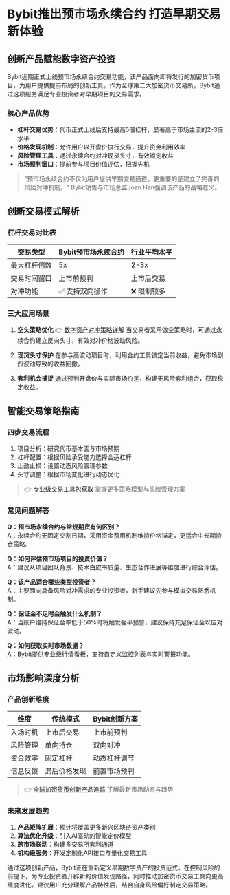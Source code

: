 # Bybit推出预市场永续合约 打造早期交易新体验

## 创新产品赋能数字资产投资

Bybit近期正式上线预市场永续合约交易功能，该产品面向即将发行的加密货币项目，为用户提供提前布局的创新工具。作为全球第二大加密货币交易所，Bybit通过这项服务满足专业投资者对早期项目的交易需求。

### 核心产品优势
- **杠杆交易优势**：代币正式上线后支持最高5倍杠杆，显著高于市场主流的2-3倍水平
- **价格发现机制**：允许用户以开盘价执行交易，提升资金利用效率
- **风险管理工具**：通过永续合约对冲现货头寸，有效锁定收益
- **市场预判窗口**：提前参与项目价值评估，把握先机

> "预市场永续合约不仅为用户提供早期交易通道，更重要的是建立了完善的风险对冲机制。" Bybit销售与市场总监Joan Han强调该产品的战略意义。

## 创新交易模式解析

### 杠杆交易对比表
| 交易类型        | Bybit预市场永续合约 | 行业平均水平 |
|-----------------|--------------------|-------------|
| 最大杠杆倍数    | 5x                 | 2-3x        |
| 交易时间窗口    | 上市前预判          | 上市后交易   |
| 对冲功能        | ✅ 支持双向操作     | ❌ 限制较多  |

### 三大应用场景
1. **空头策略优化**
   👉 [数字资产对冲策略详解](https://bit.ly/okx_welcome)
   当交易者采用做空策略时，可通过永续合约建立反向头寸，有效对冲价格波动风险。

2. **现货头寸保护**
   在参与高波动项目时，利用合约工具锁定当前收益，避免市场剧烈波动导致的收益回撤。

3. **套利机会捕捉**
   通过预判开盘价与实际市场价差，构建无风险套利组合，获取稳定收益。

## 智能交易策略指南

### 四步交易流程
1. 项目分析：研究代币基本面与市场预期
2. 杠杆配置：根据风险承受能力选择合适杠杆
3. 止盈止损：设置动态风险管理参数
4. 头寸调整：根据市场变化进行动态优化

> 👉 [专业级交易工具包获取](https://bit.ly/okx_welcome) 掌握更多策略模型与风险管理方案

### 常见问题解答

**Q：预市场永续合约与常规期货有何区别？**  
A：永续合约无固定交割日期，采用资金费用机制维持价格锚定，更适合中长期持仓策略。

**Q：如何评估预市场项目的投资价值？**  
A：建议从项目团队背景、技术白皮书质量、生态合作进展等维度进行综合评估。

**Q：该产品适合哪些类型投资者？**  
A：主要面向具备风险对冲需求的专业投资者，新手建议先参与模拟交易熟悉机制。

**Q：保证金不足时会触发什么机制？**  
A：当账户维持保证金率低于50%时将触发强平预警，建议保持充足保证金以应对波动。

**Q：如何获取实时市场数据？**  
A：Bybit提供专业级行情看板，支持自定义监控列表与实时警报功能。

## 市场影响深度分析

### 产品创新维度
| 维度        | 传统模式          | Bybit创新方案       |
|------------|------------------|--------------------|
| 入场时机    | 上市后交易        | 上市前预判          |
| 风险管理    | 单向持仓          | 双向对冲            |
| 资金效率    | 固定杠杆          | 动态杠杆调节        |
| 信息反馈    | 滞后价格发现      | 前置市场预判        |

> 👉 [全球加密货币创新产品追踪](https://bit.ly/okx_welcome) 了解最新市场动态与趋势

### 未来发展趋势
1. **产品矩阵扩展**：预计将覆盖更多新兴区块链资产类别
2. **算法优化升级**：引入AI驱动的智能定价模型
3. **跨市场联动**：构建多交易所套利通道
4. **机构级服务**：开发定制化API接口与量化交易工具

通过这项创新产品，Bybit正在重新定义早期数字资产的投资范式。在控制风险的前提下，为专业投资者开辟新的价值发现路径，同时推动加密货币交易工具向更高维度进化。建议用户充分理解产品特性后，结合自身风险偏好制定交易策略。